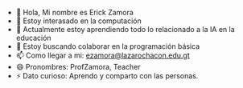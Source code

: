 - 👋 Hola, Mi nombre es Erick Zamora
- 👀 Estoy interasado en la computación
- 🌱 Actualmente estoy aprendiendo todo lo relacionado a la IA en la educación
- 💞️ Estoy buscando colaborar en la programación básica
- 📫 Como llegar a mi: ezamora@lazarochacon.edu.gt
- 😄 Pronombres: ProfZamora, Teacher
- ⚡ Dato curioso: Aprendo y comparto con las personas.

<!---
profzamora81/profzamora81 is a ✨ special ✨ repository because its `README.md` (this file) appears on your GitHub profile.
You can click the Preview link to take a look at your changes.
--->

